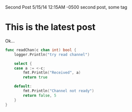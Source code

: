 Second Post
5/15/14 12:15AM -0500
second post, some tag

# This is the latest post

Ok...

````go
func readChan(c chan int) bool {
    logger.Println("try read channel")

    select {
    case a := <-c:
        fmt.Println("Received", a)
        return true

    default:
        fmt.Println("Channel not ready")
        return false, 5
    }
}
````
